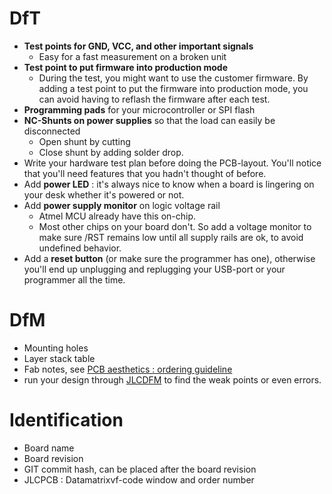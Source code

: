 # DfT
* **Test points for GND, VCC, and other important signals**
  * Easy for a fast measurement on a broken unit
* **Test point to put firmware into production mode**
  * During the test, you might want to use the customer firmware.  By adding a test point to put the firmware into production mode, you can avoid having to reflash the firmware after each test.
* **Programming pads** for your microcontroller or SPI flash
* **NC-Shunts on power supplies** so that the load can easily be disconnected
  * Open shunt by cutting
  * Close shunt by adding solder drop.
* Write your hardware test plan before doing the PCB-layout.  You'll notice that you'll need features that you hadn't thought of before.
* Add **power LED** : it's always nice to know when a board is lingering on your desk whether it's powered or not.
* Add **power supply monitor** on logic voltage rail
  * Atmel MCU already have this on-chip.
  * Most other chips on your board don't.  So add a voltage monitor to make sure /RST remains low until all supply rails are ok, to avoid undefined behavior.
* Add a **reset button** (or make sure the programmer has one), otherwise you'll end up unplugging and replugging your USB-port or your programmer all the time.

# DfM
* Mounting holes
* Layer stack table
* Fab notes, see [PCB aesthetics : ordering guideline](./PCB_aesthetics.md)
* run your design through [JLCDFM](https://jlcdfm.com/) to find the weak points or even errors.

# Identification
* Board name
* Board revision
* GIT commit hash, can be placed after the board revision
* JLCPCB : Datamatrixvf-code window and order number